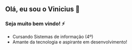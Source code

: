 ## Olá, eu sou o Vinicius 👋

### Seja muito bem vindo! ⚡

- Cursando Sistemas de informação (4º)
- Amante da tecnologia e aspirante em desenvolvimento!

